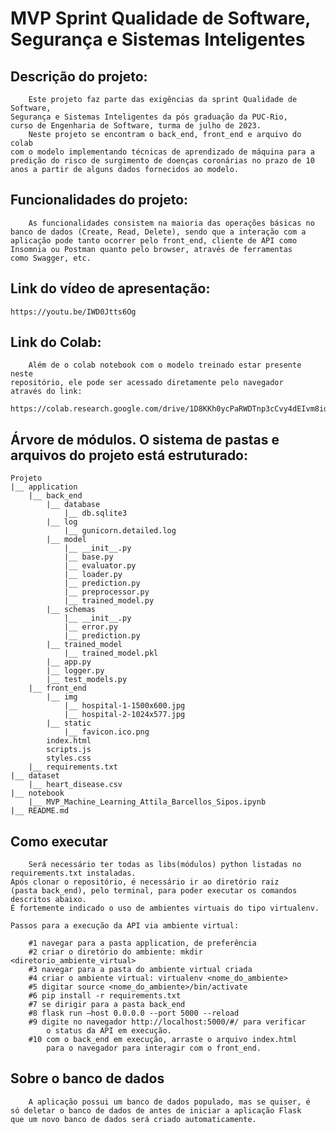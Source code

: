 # MVP Sprint Qualidade de Software, Segurança e Sistemas Inteligentes

## Descrição do projeto:
        Este projeto faz parte das exigências da sprint Qualidade de Software,
    Segurança e Sistemas Inteligentes da pós graduação da PUC-Rio,
    curso de Engenharia de Software, turma de julho de 2023.
        Neste projeto se encontram o back_end, front_end e arquivo do colab
    com o modelo implementando técnicas de aprendizado de máquina para a
    predição do risco de surgimento de doenças coronárias no prazo de 10
    anos a partir de alguns dados fornecidos ao modelo.

## Funcionalidades do projeto:
        As funcionalidades consistem na maioria das operações básicas no
    banco de dados (Create, Read, Delete), sendo que a interação com a
    aplicação pode tanto ocorrer pelo front_end, cliente de API como
    Insomnia ou Postman quanto pelo browser, através de ferramentas
    como Swagger, etc.

## Link do vídeo de apresentação:

    https://youtu.be/IWD0Jtts6Og

## Link do Colab:
        Além de o colab notebook com o modelo treinado estar presente neste
    repositório, ele pode ser acessado diretamente pelo navegador
    através do link:

    https://colab.research.google.com/drive/1D8KKh0ycPaRWDTnp3cCvy4dEIvm8idgg#scrollTo=JAIp6d9w5QG8&uniqifier=1

## Árvore de módulos. O sistema de pastas e arquivos do projeto está estruturado:
    Projeto
    |__ application
        |__ back_end
            |__ database
                |__ db.sqlite3
            |__ log
                |__ gunicorn.detailed.log
            |__ model
                |__ __init__.py
                |__ base.py
                |__ evaluator.py
                |__ loader.py
                |__ prediction.py
                |__ preprocessor.py
                |__ trained_model.py
            |__ schemas
                |__ __init__.py
                |__ error.py
                |__ prediction.py
            |__ trained_model
                |__ trained_model.pkl
            |__ app.py
            |__ logger.py
            |__ test_models.py
        |__ front_end
            |__ img
                |__ hospital-1-1500x600.jpg
                |__ hospital-2-1024x577.jpg
            |__ static
                |__ favicon.ico.png
            index.html
            scripts.js
            styles.css
        |__ requirements.txt
    |__ dataset
        |__ heart_disease.csv
    |__ notebook
        |__ MVP_Machine_Learning_Attila_Barcellos_Sipos.ipynb
    |__ README.md

## Como executar
        Será necessário ter todas as libs(módulos) python listadas no
    requirements.txt instaladas.
    Após clonar o repositório, é necessário ir ao diretório raiz
    (pasta back_end), pelo terminal, para poder executar os comandos
    descritos abaixo.
    É fortemente indicado o uso de ambientes virtuais do tipo virtualenv.

    Passos para a execução da API via ambiente virtual:

        #1 navegar para a pasta application, de preferência
        #2 criar o diretório do ambiente: mkdir <diretorio_ambiente_virtual>
        #3 navegar para a pasta do ambiente virtual criada
        #4 criar o ambiente virtual: virtualenv <nome_do_ambiente>
        #5 digitar source <nome_do_ambiente>/bin/activate
        #6 pip install -r requirements.txt
        #7 se dirigir para a pasta back_end
        #8 flask run –host 0.0.0.0 --port 5000 --reload
        #9 digite no navegador http://localhost:5000/#/ para verificar
            o status da API em execução.
        #10 com o back_end em execução, arraste o arquivo index.html
            para o navegador para interagir com o front_end.

## Sobre o banco de dados
        A aplicação possui um banco de dados populado, mas se quiser, é
    só deletar o banco de dados de antes de iniciar a aplicação Flask 
    que um novo banco de dados será criado automaticamente.
